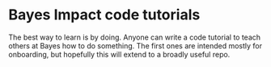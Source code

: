 Bayes Impact code tutorials
=========

The best way to learn is by doing. Anyone can write a code tutorial to teach
others at Bayes how to do something. The first ones are intended mostly
for onboarding, but hopefully this will extend to a broadly useful repo.
